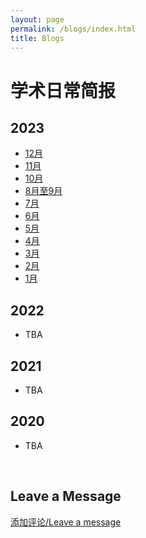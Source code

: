 ```yaml
---
layout: page
permalink: /blogs/index.html
title: Blogs
---
```


# 学术日常简报

## 2023

- [12月](./blogs/2023-12.md)
- [11月](./blogs/2023-11.md)
- [10月](./blogs/2023-10.md)
- [8月至9月](./blogs/2023-08.md)
- [7月](./blogs/2023-07.md)
- [6月](./blogs/2023-06.md)
- [5月](./blogs/2023-05.md)
- [4月](./blogs/2023-04.md)
- [3月](./blogs/2023-03.md)
- [2月](./blogs/2023-02.md)
- [1月](./blogs/2023-01.md)

## 2022

- TBA

## 2021

- TBA

## 2020

- TBA

<br>

## Leave a Message

[添加评论/Leave a message](https://github.com/stonepi/stonepi.github.io/issues/new?template=ISSUE_TEMPLATE/comment_template.md)
